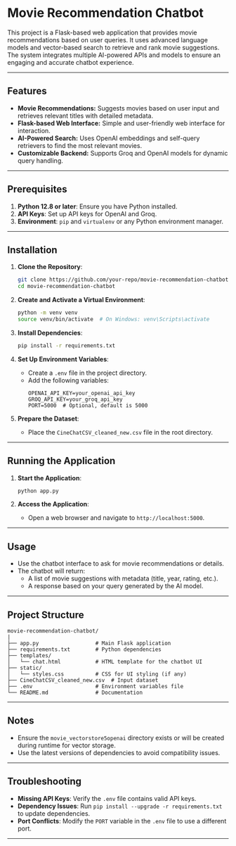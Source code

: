 # Movie Recommendation Chatbot

This project is a Flask-based web application that provides movie recommendations based on user queries. It uses advanced language models and vector-based search to retrieve and rank movie suggestions. The system integrates multiple AI-powered APIs and models to ensure an engaging and accurate chatbot experience.

---

## Features

- **Movie Recommendations:** Suggests movies based on user input and retrieves relevant titles with detailed metadata.
- **Flask-based Web Interface:** Simple and user-friendly web interface for interaction.
- **AI-Powered Search:** Uses OpenAI embeddings and self-query retrievers to find the most relevant movies.
- **Customizable Backend:** Supports Groq and OpenAI models for dynamic query handling.

---

## Prerequisites

1. **Python 12.8 or later**: Ensure you have Python installed.
2. **API Keys**: Set up API keys for OpenAI and Groq.
3. **Environment**: `pip` and `virtualenv` or any Python environment manager.

---

## Installation

1. **Clone the Repository**:
   ```bash
   git clone https://github.com/your-repo/movie-recommendation-chatbot.git
   cd movie-recommendation-chatbot
   ```

2. **Create and Activate a Virtual Environment**:
   ```bash
   python -m venv venv
   source venv/bin/activate  # On Windows: venv\Scripts\activate
   ```

3. **Install Dependencies**:
   ```bash
   pip install -r requirements.txt
   ```

4. **Set Up Environment Variables**:
   - Create a `.env` file in the project directory.
   - Add the following variables:
     ```env
     OPENAI_API_KEY=your_openai_api_key
     GROQ_API_KEY=your_groq_api_key
     PORT=5000  # Optional, default is 5000
     ```

5. **Prepare the Dataset**:
   - Place the `CineChatCSV_cleaned_new.csv` file in the root directory.

---

## Running the Application

1. **Start the Application**:
   ```bash
   python app.py
   ```

2. **Access the Application**:
   - Open a web browser and navigate to `http://localhost:5000`.

---

## Usage

- Use the chatbot interface to ask for movie recommendations or details.
- The chatbot will return:
  - A list of movie suggestions with metadata (title, year, rating, etc.).
  - A response based on your query generated by the AI model.

---

## Project Structure

```
movie-recommendation-chatbot/
|
├── app.py                  # Main Flask application
├── requirements.txt        # Python dependencies
├── templates/
│   └── chat.html           # HTML template for the chatbot UI
├── static/
│   └── styles.css          # CSS for UI styling (if any)
├── CineChatCSV_cleaned_new.csv  # Input dataset
├── .env                    # Environment variables file
└── README.md               # Documentation
```

---

## Notes

- Ensure the `movie_vectorstore5openai` directory exists or will be created during runtime for vector storage.
- Use the latest versions of dependencies to avoid compatibility issues.

---

## Troubleshooting

- **Missing API Keys**: Verify the `.env` file contains valid API keys.
- **Dependency Issues**: Run `pip install --upgrade -r requirements.txt` to update dependencies.
- **Port Conflicts**: Modify the `PORT` variable in the `.env` file to use a different port.

---
